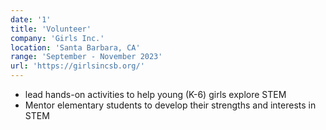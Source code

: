 ```yaml
---
date: '1'
title: 'Volunteer'
company: 'Girls Inc.'
location: 'Santa Barbara, CA'
range: 'September - November 2023'
url: 'https://girlsincsb.org/'
---
```


- lead hands-on activities to help young (K-6) girls explore STEM
- Mentor elementary students to develop their strengths and interests in STEM
